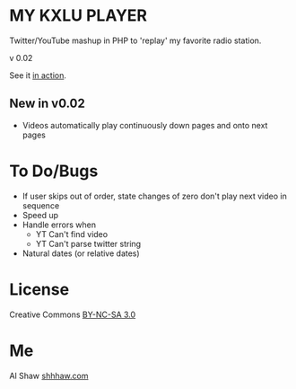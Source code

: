 # MY KXLU PLAYER

Twitter/YouTube mashup in PHP to 'replay' my favorite radio station.

v 0.02

See it [in action](http://projects.shhhaw.com/My-KXLU-Player/kxlu.php).

## New in v0.02

* Videos automatically play continuously down pages and onto next pages

# To Do/Bugs

* If user skips out of order, state changes of zero don't play next video in sequence
* Speed up
* Handle errors when
	* YT Can't find video
	* YT Can't parse twitter string
* Natural dates (or relative dates)

# License

Creative Commons [BY-NC-SA 3.0](http://creativecommons.org/licenses/by-nc-sa/3.0/us/)

# Me

Al Shaw [shhhaw.com](http://www.shhhaw.com)
